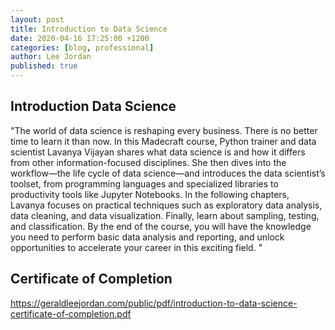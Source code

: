 ```yaml
---
layout: post
title: Introduction to Data Science
date: 2020-04-16 17:25:00 +1200
categories: [blog, professional]
author: Lee Jordan
published: true
---
```


<h2>Introduction Data Science</h2>

"The world of data science is reshaping every business. There is no better time to learn it than now. In this Madecraft course, Python trainer and data scientist Lavanya Vijayan shares what data science is and how it differs from other information-focused disciplines. She then dives into the workflow—the life cycle of data science—and introduces the data scientist’s toolset, from programming languages and specialized libraries to productivity tools like Jupyter Notebooks. In the following chapters, Lavanya focuses on practical techniques such as exploratory data analysis, data cleaning, and data visualization. Finally, learn about sampling, testing, and classification. By the end of the course, you will have the knowledge you need to perform basic data analysis and reporting, and unlock opportunities to accelerate your career in this exciting field. "

<h2>Certificate of Completion</h2>

<a href="https://geraldleejordan.com/public/pdf/introduction-to-data-science-certificate-of-completion.pdf" title="Introduction to Data Science" target="_blank" rel="nofollow">https://geraldleejordan.com/public/pdf/introduction-to-data-science-certificate-of-completion.pdf</a>
